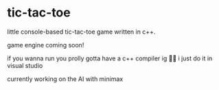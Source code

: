 # tic-tac-toe

little console-based tic-tac-toe game written in c++.

game engine coming soon!


if you wanna run you prolly gotta have a c++ compiler ig 🤷‍♂️ i just do it in visual studio


currently working on the AI with minimax
